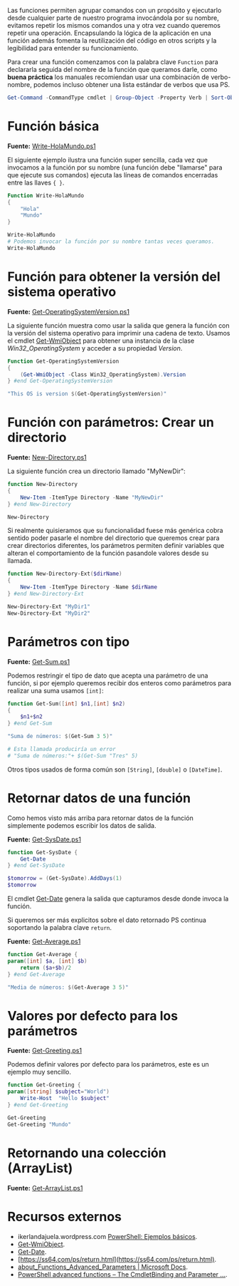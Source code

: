 Las funciones permiten agrupar comandos con un propósito y ejecutarlo desde cualquier parte de nuestro programa invocándola por su nombre, evitamos repetir los mismos comandos una y otra vez cuando queremos repetir una operación. Encapsulando la lógica de la aplicación en una función además fomenta la reutilización del código en otros scripts y la legibilidad para entender su funcionamiento.

Para crear una función comenzamos con la palabra clave `Function` para declararla seguida del nombre de la función que queramos darle, como **buena práctica** los manuales recomiendan usar una combinación de verbo-nombre, podemos incluso obtener una lista estándar de verbos que usa PS.  

```powershell
Get-Command -CommandType cmdlet | Group-Object -Property Verb | Sort-Object -Property count -Descending
```

# Función básica

**Fuente:** [Write-HolaMundo.ps1](/src/sintaxis/function/Write-HolaMundo.ps1)

El siguiente ejemplo ilustra una función super sencilla, cada vez que invocamos a la función por su nombre (una función debe "llamarse" para que ejecute sus comandos) ejecuta las líneas de comandos encerradas entre las llaves `{ }`.   

```powershell
Function Write-HolaMundo
{
	"Hola"
	"Mundo"
}

Write-HolaMundo
# Podemos invocar la función por su nombre tantas veces queramos.
Write-HolaMundo
```
# Función para obtener la versión del sistema operativo

**Fuente:** [Get-OperatingSystemVersion.ps1](/src/sintaxis/function/Get-OperatingSystemVersion.ps1)

La siguiente función muestra como usar la salida que genera la función con la versión del sistema operativo para imprimir una cadena de texto. Usamos el cmdlet [Get-WmiObject](https://docs.microsoft.com/en-us/powershell/module/microsoft.powershell.management/get-wmiobject?view=powershell-5.1) para obtener una instancia de la clase _Win32_OperatingSystem_ y acceder a su propiedad _Version_.

```powershell
Function Get-OperatingSystemVersion
{
	(Get-WmiObject -Class Win32_OperatingSystem).Version
} #end Get-OperatingSystemVersion

"This OS is version $(Get-OperatingSystemVersion)"
```

# Función con parámetros: Crear un directorio

**Fuente:** [New-Directory.ps1](/src/sintaxis/function/New-Directory.ps1)

La siguiente función crea un directorio llamado "MyNewDir": 

```powershell
function New-Directory
{
	New-Item -ItemType Directory -Name "MyNewDir"
} #end New-Directory

New-Directory
```

Si realmente quisieramos que su funcionalidad fuese más genérica cobra sentido poder pasarle el nombre del directorio que queremos crear para crear directorios diferentes, los parámetros permiten definir variables que alteran el comportamiento de la función pasandole valores desde su llamada.

```powershell
function New-Directory-Ext($dirName)
{
	New-Item -ItemType Directory -Name $dirName
} #end New-Directory-Ext

New-Directory-Ext "MyDir1"
New-Directory-Ext "MyDir2"
```

# Parámetros con tipo

**Fuente:** [Get-Sum.ps1](/src/sintaxis/function/Get-Sum.ps1)

Podemos restringir el tipo de dato que acepta una parámetro de una función, si por ejemplo queremos recibir dos enteros como parámetros para realizar una suma usamos `[int]`:

```powershell
function Get-Sum([int] $n1,[int] $n2)
{
	$n1+$n2
} #end Get-Sum

"Suma de números: $(Get-Sum 3 5)"

# Esta llamada produciría un error 
# "Suma de números:"+ $(Get-Sum "Tres" 5)
```

Otros tipos usados de forma común son `[String]`, `[double]` o `[DateTime]`.

# Retornar datos de una función

Como hemos visto más arriba para retornar datos de la función simplemente podemos escribir los datos de salida. 

**Fuente:** [Get-SysDate.ps1](/src/sintaxis/function/Get-SysDate.ps1)

```powershell
function Get-SysDate {
	Get-Date
} #end Get-SysDate

$tomorrow = (Get-SysDate).AddDays(1)
$tomorrow
```

El cmdlet [Get-Date](https://docs.microsoft.com/en-us/powershell/module/microsoft.powershell.utility/get-date?view=powershell-5.1) genera la salida que capturamos desde donde invoca la función.

Si queremos ser más explicitos sobre el dato retornado PS continua soportando la palabra clave `return`.

**Fuente:** [Get-Average.ps1](/src/sintaxis/function/Get-Average.ps1)

```powershell
function Get-Average {
param([int] $a, [int] $b)
	return ($a+$b)/2	
} #end Get-Average

"Media de números: $(Get-Average 3 5)"
```

# Valores por defecto para los parámetros

**Fuente:** [Get-Greeting.ps1](/src/sintaxis/function/Get-Greeting.ps1)

Podemos definir valores por defecto para los parámetros, este es un ejemplo muy sencillo.

```powershell
function Get-Greeting {
param([string] $subject="World")
	Write-Host 	"Hello $subject"
} #end Get-Greeting

Get-Greeting 
Get-Greeting "Mundo"
``` 

# Retornando una colección (ArrayList)

**Fuente:** [Get-ArrayList.ps1](/src/sintaxis/function/Get-ArrayList.ps1)


# Recursos externos

* ikerlandajuela.wordpress.com [PowerShell: Ejemplos básicos](https://ikerlandajuela.wordpress.com/2017/09/15/powershell-ejemplos-basicos/).
* [Get-WmiObject](https://docs.microsoft.com/en-us/powershell/module/microsoft.powershell.management/get-wmiobject?view=powershell-5.1).
* [Get-Date](https://docs.microsoft.com/en-us/powershell/module/microsoft.powershell.utility/get-date?view=powershell-5.1).
* [https://ss64.com/ps/return.html](https://ss64.com/ps/return.html).
* [about_Functions_Advanced_Parameters | Microsoft Docs](https://docs.microsoft.com/en-us/powershell/module/microsoft.powershell.core/about/about_functions_advanced_parameters?view=powershell-6).
* [PowerShell advanced functions – The CmdletBinding and Parameter ...](https://4sysops.com/archives/powershell-advanced-functions-the-cmdletbinding-and-parameter-attribute/).